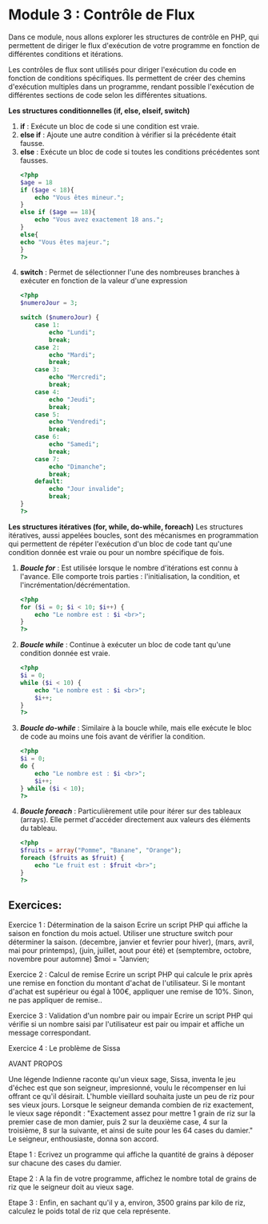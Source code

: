 # Module 3 : Contrôle de Flux
Dans ce module, nous allons explorer les structures de contrôle en PHP, qui permettent de diriger le flux d'exécution de votre programme en fonction de différentes conditions et itérations.

Les contrôles de flux sont utilisés pour diriger l'exécution du code en fonction de conditions spécifiques. Ils permettent de créer des chemins d'exécution multiples dans un programme, rendant possible l'exécution de différentes sections de code selon les différentes situations.

**Les structures conditionnelles (if, else, elseif, switch)**
1) **if** : Exécute un bloc de code si une condition est vraie.
2) **else if** : Ajoute une autre condition à vérifier si la précédente était fausse.
3) **else** : Exécute un bloc de code si toutes les conditions précédentes sont fausses.
    ```php
    <?php
    $age = 18
    if ($age < 18){
        echo "Vous êtes mineur.";
    }
    else if ($age == 18){
        echo "Vous avez exactement 18 ans.";
    }
    else{
    echo "Vous êtes majeur.";
    }
    ?>
    ```
4) **switch** : Permet de sélectionner l'une des nombreuses branches à exécuter en fonction de la valeur d'une expression
    ```php
    <?php
    $numeroJour = 3;

    switch ($numeroJour) {
        case 1:
            echo "Lundi";
            break;
        case 2:
            echo "Mardi";
            break;
        case 3:
            echo "Mercredi";
            break;
        case 4:
            echo "Jeudi";
            break;
        case 5:
            echo "Vendredi";
            break;
        case 6:
            echo "Samedi";
            break;
        case 7:
            echo "Dimanche";
            break;
        default:
            echo "Jour invalide";
            break;
    }
    ?>
    ```
**Les structures itératives (for, while, do-while, foreach)**
Les structures itératives, aussi appelées boucles, sont des mécanismes en programmation qui permettent de répéter l'exécution d'un bloc de code tant qu'une condition donnée est vraie ou pour un nombre spécifique de fois.
1) ***Boucle for*** : Est utilisée lorsque le nombre d'itérations est connu à l'avance. Elle comporte trois parties : l'initialisation, la condition, et l'incrémentation/décrémentation.
    ```php
    <?php
    for ($i = 0; $i < 10; $i++) {
        echo "Le nombre est : $i <br>";
    }
    ?>
    ```
2) ***Boucle while*** : Continue à exécuter un bloc de code tant qu'une condition donnée est vraie.
    ```php
    <?php
    $i = 0;
    while ($i < 10) {
        echo "Le nombre est : $i <br>";
        $i++;
    }
    ?>
    ```
3) ***Boucle do-while*** : Similaire à la boucle while, mais elle exécute le bloc de code au moins une fois avant de vérifier la condition.
    ```php
    <?php
    $i = 0;
    do {
        echo "Le nombre est : $i <br>";
        $i++;
    } while ($i < 10);
    ?>
    ```
4) ***Boucle foreach*** : Particulièrement utile pour itérer sur des tableaux (arrays). Elle permet d'accéder directement aux valeurs des éléments du tableau.
    ```php
    <?php
    $fruits = array("Pomme", "Banane", "Orange");
    foreach ($fruits as $fruit) {
        echo "Le fruit est : $fruit <br>";
    }
    ?>
    ```


## Exercices:
Exercice 1 : Détermination de la saison
Ecrire un script PHP qui affiche la saison en fonction du mois actuel. Utiliser une structure switch pour déterminer la saison.
(decembre, janvier et fevrier pour hiver), (mars, avril, mai pour printemps),
(juin, juillet, aout pour été) et (semptembre, octobre, novembre pour automne)
$moi = "Janvien;


Exercice 2 : Calcul de remise
Ecrire un script PHP qui calcule le prix après une remise en fonction du montant d'achat de l'utilisateur. Si le montant d'achat est supérieur ou égal à 100€, appliquer une remise de 10%. Sinon, ne pas appliquer de remise..

Exercice 3 : Validation d'un nombre pair ou impair
Ecrire un script PHP qui vérifie si un nombre saisi par l'utilisateur est pair ou impair et affiche un message correspondant.


Exercice 4 : Le problème de Sissa

AVANT PROPOS 

Une légende Indienne raconte qu'un vieux sage, Sissa, inventa le jeu d'échec est que son seigneur, impresionné, 
voulu le récompenser en lui offrant ce qu'il désirait. L'humble vieillard souhaita juste un peu de riz pour ses vieux jours.
Lorsque le seigneur demanda combien de riz exactement, le vieux sage répondit : 
"Exactement assez pour mettre 1 grain de riz sur la premier case de mon damier, puis 2 sur la deuxième case, 4 sur la troisième, 8 sur la suivante, et ainsi de suite pour les 64 cases du damier."
Le seigneur, enthousiaste, donna son accord. 

Etape 1 :
Ecrivez un programme qui affiche la quantité de grains à déposer sur chacune des cases du damier.

Etape 2 :
A la fin de votre programme, affichez le nombre total de grains de riz que le seigneur doit au vieux sage.

Etape 3 :
Enfin, en sachant qu'il y a, environ, 3500 grains par kilo de riz, calculez le poids total de riz que cela représente.


